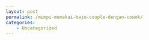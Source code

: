 ```yaml
---
layout: post
permalink: /mimpi-memakai-baju-couple-dengan-cowok/
categories:
    - Uncategorized
---
```


